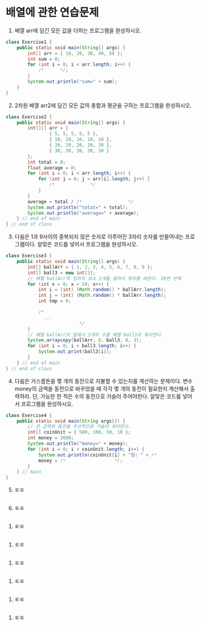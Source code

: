 # 배열에 관한 연습문제

1. 배열 arr에 담긴 모든 값을 더하는 프로그램을 완성하시오.
```java
class Exercise1 {
    public static void main(String[] args) {
        int[] arr = { 10, 20, 30, 40, 50 };
        int sum = 0;
        for (int i = 0; i < arr.length; i++) {
            /*      */;
        }
        System.out.println("sum=" + sum);
    }
}
```

2. 2차원 배열 arr2에 담긴 모든 값의 총합과 평균을 구하는 프로그램을 완성하시오.
```java
class Exercise2 {
    public static void main(String[] args) {
        int[][] arr = {
                { 5, 5, 5, 5, 5 },
                { 10, 10, 10, 10, 10 },
                { 20, 20, 20, 20, 20 },
                { 30, 30, 30, 30, 30 }
        };
        int total = 0;
        float average = 0;
        for (int i = 0; i < arr.length; i++) {
            for (int j = 0; j < arr[i].length; j++) {
                /*             */
            }
        }
        average = total / /*                 */
        System.out.println("totat=" + total);
        System.out.println("average=" + average);
    } // end of main
} // end of class
```

3. 다음은 1과 9사이의 중복되지 않은 숫자로 이루어진 3자리 숫자를 만들어내는 프로그램이다. 알맞은 코드를 넣어서 프로그램을 완성하시오.
```java
class Exercise3 {
    public static void main(String[] args) {
        int[] ballArr = { 1, 2, 3, 4, 5, 6, 7, 8, 9 };
        int[] ball3 = new int[3];
        // 배열 ballArr의 임의의 요소 2개를 골라서 위치를 바꾼다. 20번 반복
        for (int x = 0; x < 20; x++) {
            int i = (int) (Math.random() * ballArr.length);
            int j = (int) (Math.random() * ballArr.length);
            int tmp = 0;

            /*
              ...
                           */
        }
        // 배열 ballArr의 앞에서 3개의 수를 배열 ball3로 복사한다.
        System.arraycopy(ballArr, 0, ball3, 0, 3);
        for (int i = 0; i < ball3.length; i++) {
            System.out.print(ball3[i]);
        }
    } // end of main
} // end of class
```

4. 다음은 거스름돈을 몇 개의 동전으로 지불할 수 있는지를 계산하는 문제이다. 변수 money의 금액을 동전으로 바꾸었을 때 각각 몇 개의 동전이 필요한지 계산해서 출력하라.
   단, 가능한 한 적은 수의 동전으로 거슬러 주어야한다. 알맞은 코드를 넣어서 프로그램을 완성하시오.
```java
class Exercise4 {
    public static void main(String args[]) {
        // 큰 금액의 동전을 우선적으로 거슬러 줘야한다.
        int[] coinUnit = { 500, 100, 50, 10 };
        int money = 2680;
        System.out.println("money=" + money);
        for (int i = 0; i < coinUnit.length; i++) {
            System.out.println(coinUnit[i] + "원: " + /*                */);
            money = /*                  */;
        }
    } // main
}
```

5. ㅌㅌ
```java
```

6. ㅌㅌ
```java
```

1. ㅌㅌ
```java
```

1. ㅌㅌ
```java
```

1. ㅌㅌ
```java
```

1. ㅌㅌ
```java
```

1. ㅌㅌ
```java
```

1. ㅌㅌ
```java
```

